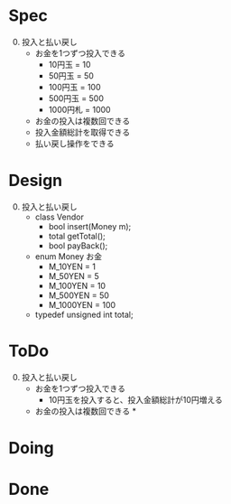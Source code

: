 # Spec

0. 投入と払い戻し
    * お金を1つずつ投入できる
        * 10円玉  = 10
        * 50円玉  = 50
        * 100円玉 = 100
        * 500円玉 = 500
        * 1000円札 = 1000
    * お金の投入は複数回できる
    * 投入金額総計を取得できる
    * 払い戻し操作をできる

# Design
0. 投入と払い戻し
    * class Vendor
        * bool insert(Money m);
        * total getTotal();
        * bool payBack(); 
    * enum Money お金
        * M_10YEN = 1
        * M_50YEN = 5
        * M_100YEN = 10
        * M_500YEN = 50
        * M_1000YEN = 100
    * typedef unsigned int total;
# ToDo

0. 投入と払い戻し
    * お金を1つずつ投入できる
        * 10円玉を投入すると、投入金額総計が10円増える
    * お金の投入は複数回できる
        * 
# Doing

# Done
